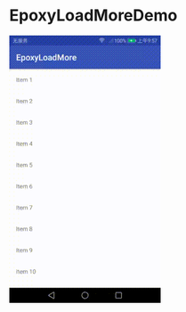 # EpoxyLoadMoreDemo

![EpoxyLoadMore.gif](https://raw.githubusercontent.com/donglua/EpoxyLoadMoreDemo/a11bfa170a3843fbf78d784feb3d590cc91c2e56/com.github.donglua.epoxy.more.demo.gif)
